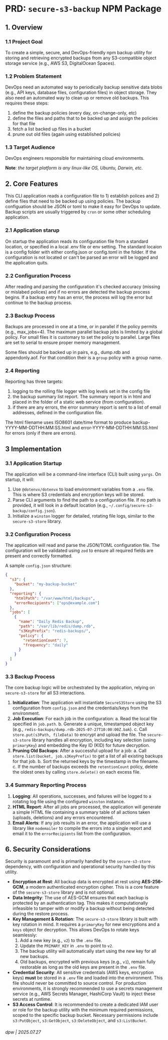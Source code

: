 # PRD: `secure-s3-backup` NPM Package


## 1. Overview


### 1.1 Project Goal

To create a simple, secure, and DevOps-friendly npm backup utility for storing and retrieving encrypted backups from any S3-compatible object storage service (e.g., AWS S3, DigitalOcean Spaces).

### 1.2 Problem Statement

DevOps need an automated way to periodically backup sensitive data blobs (e.g., API keys, database files, configuration files) in object storage. They also need an automated way to clean up or remove old backups.  This requires these steps:

1. define the backup policies (every day, on-change-only, etc)
2. define the files and paths that to be backed up and assign the policies for that file
3. fetch a list backed up files in a bucket
4. prune out old files (again using established policies)

### 1.3 Target Audience

DevOps engineers responsible for maintaining cloud environments.

**Note**: _the target platform is any linux-like OS, Ubuntu, Darwin, etc._

## 2. Core Features

This CLI application reads a configuration file to 1) establish polices and 2) define files that need to be backed up using policies.  The backup configuation should be JSON or toml to make it easy for DevOps to update.  Backup scripts are usually triggered by `cron` or some other scheduling application.

### 2.1 Application starup

On startup the application reads its configuration file from a standard location, or specified in a local .env file or env setting.  The standard locaion is a config folder with either config.json or config.toml in the folder.  If the configuration is not located or can't be parsed an error will be logged and the application quits.

### 2.2 Configuration Process

After reading and parsing the configuration it's checked accuracy (missing or mislabed polices) and if no errors are detected the backup process begins.  If a backup entry has an error, the process will log the error but continue to the backup process.

### 2.3 Backup Process

Backups are processed in one at a time, or in parallel if the policy permits (e.g., max_jobs=4).  The maximum parallel backup jobs is limited by a global policy.  For small files it is customary to set the policy to parallel.  Large files are set to serial to ensure proper memory management. 

Some files should be backed up in pairs, e.g., dump.rdb and appendonly.aof.  For that condition their is a `group` policy with a group name.

### 2.4 Reporting

Reporting has three targets: 

1. logging to the rolling file logger with log levels set in the config file
2. the backup summary list report.  The summary report is in html and placed in the folder of a static web service (from configuration).
3. if there are any errors, the error summary report is sent to a list of email addresses, defined in the configuration file.

The html filename uses ISO8601 date/time format to produce backup-YYYY-MM-DDTHH:MM:SS.html and error-YYYY-MM-DDTHH:MM:SS.html for errors (only if there are errors).

## 3 Implementation

### 3.1 Application Startup

The application will be a command-line interface (CLI) built using `yargs`. On startup, it will:
1.  Use `@dotenvx/dotenvx` to load environment variables from a `.env` file. This is where S3 credentials and encryption keys will be stored.
2.  Parse CLI arguments to find the path to a configuration file. If no path is provided, it will look in a default location (e.g., `~/.config/secure-s3-backup/config.json`).
3.  Initialize a `winston` logger for detailed, rotating file logs, similar to the `secure-s3-store` library.

### 3.2 Configuration Process

The application will read and parse the JSON/TOML configuration file. The configuration will be validated using `zod` to ensure all required fields are present and correctly formatted.

A sample `config.json` structure:
```json
{
  "s3": {
    "bucket": "my-backup-bucket"
  },
  "reporting": {
    "htmlPath": "/var/www/html/backups",
    "errorRecipients": ["ops@example.com"]
  },
  "jobs": [
    {
      "name": "Daily Redis Backup",
      "path": "/var/lib/redis/dump.rdb",
      "s3KeyPrefix": "redis-backups/",
      "policy": {
        "retentionCount": 7,
        "frequency": "daily"
      }
    }
  ]
}
```

### 3.3 Backup Process

The core backup logic will be orchestrated by the application, relying on `secure-s3-store` for all S3 interactions.
1.  **Initialization**: The application will instantiate `SecureS3Store` using the S3 configuration from `config.json` and the credentials/keys from the environment.
2.  **Job Execution**: For each job in the configuration:
    a. Read the local file specified in `job.path`.
    b. Generate a unique, timestamped object key (e.g., `redis-backups/dump.rdb-2025-07-27T10:00:00Z.bak`).
    c. Call `store.put(s3Path, fileData)` to encrypt and upload the file. The `secure-s3-store` library handles all encryption, including key selection (using `primaryKey`) and embedding the Key ID (KID) for future decryption.
3.  **Pruning Old Backups**: After a successful upload for a job:
    a. Call `store.list(bucket, job.s3KeyPrefix)` to get a list of all existing backups for that job.
    b. Sort the returned keys by the timestamp in the filename.
    c. If the number of backups exceeds the `retentionCount` policy, delete the oldest ones by calling `store.delete()` on each excess file.

### 3.4 Summary Reporting Process

1.  **Logging**: All operations, successes, and failures will be logged to a rotating log file using the configured `winston` instance.
2.  **HTML Report**: After all jobs are processed, the application will generate a simple HTML file containing a summary table of all actions taken (uploads, deletions) and any errors encountered.
3.  **Email Alerts**: If any job results in an error, the application will use a library like `nodemailer` to compile the errors into a single report and email it to the `errorRecipients` list from the configuration.

## 6. Security Considerations

Security is paramount and is primarily handled by the `secure-s3-store` dependency, with configuration and operational security handled by this utility.

-   **Encryption at Rest**: All backup data is encrypted at rest using **AES-256-GCM**, a modern authenticated encryption cipher. This is a core feature of the `secure-s3-store` library and is not optional.
-   **Data Integrity**: The use of AES-GCM ensures that each backup is protected by an authentication tag. This makes it computationally infeasible to tamper with or modify a backup without being detected during the restore process.
-   **Key Management & Rotation**: The `secure-s3-store` library is built with key rotation in mind. It requires a `primaryKey` for new encryptions and a `keys` object for decryption. This allows DevOps to rotate keys seamlessly:
    1.  Add a new key (e.g., `v2`) to the `.env` file.
    2.  Update the `PRIMARY_KEY` in `.env` to point to `v2`.
    3.  The backup utility will automatically start using the new key for all new backups.
    4.  Old backups, encrypted with previous keys (e.g., `v1`), remain fully restorable as long as the old keys are present in the `.env` file.
-   **Credential Security**: All sensitive credentials (AWS keys, encryption keys) **must** be stored in a `.env` file and loaded into the environment. This file should never be committed to source control. For production environments, it is strongly recommended to use a secrets management service (e.g., AWS Secrets Manager, HashiCorp Vault) to inject these secrets at runtime.
-   **S3 Access Control**: It is recommended to create a dedicated IAM user or role for the backup utility with the minimum required permissions, scoped to the specific backup bucket. Necessary permissions include `s3:PutObject`, `s3:GetObject`, `s3:DeleteObject`, and `s3:ListBucket`.

###### dpw | 2025.07.27